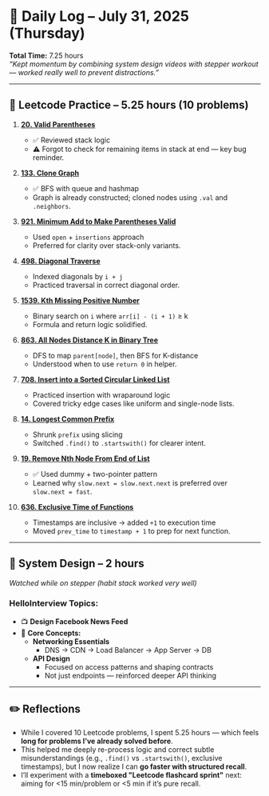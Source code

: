 # 📅 Daily Log – July 31, 2025 (Thursday)

**Total Time:** 7.25 hours  
_“Kept momentum by combining system design videos with stepper workout — worked really well to prevent distractions.”_

---

## 🧠 Leetcode Practice – 5.25 hours (10 problems)

1. **[20. Valid Parentheses](https://leetcode.com/problems/valid-parentheses)**
   - ✅ Reviewed stack logic  
   - ⚠️ Forgot to check for remaining items in stack at end — key bug reminder.

2. **[133. Clone Graph](https://leetcode.com/problems/clone-graph)**
   - ✅ BFS with queue and hashmap  
   - Graph is already constructed; cloned nodes using `.val` and `.neighbors`.

3. **[921. Minimum Add to Make Parentheses Valid](https://leetcode.com/problems/minimum-add-to-make-parentheses-valid)**
   - Used `open` + `insertions` approach  
   - Preferred for clarity over stack-only variants.

4. **[498. Diagonal Traverse](https://leetcode.com/problems/diagonal-traverse)**
   - Indexed diagonals by `i + j`  
   - Practiced traversal in correct diagonal order.

5. **[1539. Kth Missing Positive Number](https://leetcode.com/problems/kth-missing-positive-number)**
   - Binary search on `i` where `arr[i] - (i + 1)` ≥ k  
   - Formula and return logic solidified.

6. **[863. All Nodes Distance K in Binary Tree](https://leetcode.com/problems/all-nodes-distance-k-in-binary-tree)**
   - DFS to map `parent[node]`, then BFS for K-distance  
   - Understood when to use `return 0` in helper.

7. **[708. Insert into a Sorted Circular Linked List](https://leetcode.com/problems/insert-into-a-sorted-circular-linked-list)**
   - Practiced insertion with wraparound logic  
   - Covered tricky edge cases like uniform and single-node lists.

8. **[14. Longest Common Prefix](https://leetcode.com/problems/longest-common-prefix)**
   - Shrunk `prefix` using slicing  
   - Switched `.find()` to `.startswith()` for clearer intent.

9. **[19. Remove Nth Node From End of List](https://leetcode.com/problems/remove-nth-node-from-end-of-list)**
   - ✅ Used dummy + two-pointer pattern  
   - Learned why `slow.next = slow.next.next` is preferred over `slow.next = fast`.

10. **[636. Exclusive Time of Functions](https://leetcode.com/problems/exclusive-time-of-functions)**
    - Timestamps are inclusive → added `+1` to execution time  
    - Moved `prev_time` to `timestamp + 1` to prep for next function.

---

## 🧱 System Design – 2 hours

_Watched while on stepper (habit stack worked very well)_

### HelloInterview Topics:
- 📺 **Design Facebook News Feed**
- 🧠 **Core Concepts:**
  - **Networking Essentials**
    - DNS → CDN → Load Balancer → App Server → DB
  - **API Design**
    - Focused on access patterns and shaping contracts
    - Not just endpoints — reinforced deeper API thinking

---

## ✏️ Reflections

- While I covered 10 Leetcode problems, I spent 5.25 hours — which feels **long for problems I’ve already solved before**.
- This helped me deeply re-process logic and correct subtle misunderstandings (e.g., `.find()` vs `.startswith()`, exclusive timestamps), but I now realize I can **go faster with structured recall**.
- I’ll experiment with a **timeboxed "Leetcode flashcard sprint"** next: aiming for <15 min/problem or <5 min if it’s pure recall.